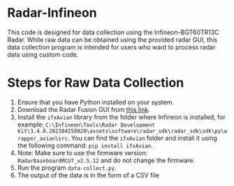 # Radar-Infineon
This code is designed for data collection using the Infineon-BGT60TR13C Radar. While raw data can be obtained using the provided radar GUI, this data collection program is intended for users who want to process radar data using custom code.

# Steps for Raw Data Collection
1. Ensure that you have Python installed on your system.
2. Download the Radar Fusion GUI from [this link](https://softwaretools.infineon.com/tools/com.ifx.tb.tool.radarfusiongui).
3. Install the `ifxAvian` library from the folder where Infineon is installed, for example: `C:\Infineon\Tools\Radar Development Kit\3.4.0.202304250920\assets\software\radar_sdk\radar_sdk\sdk\py\wrapper_avian\src`. You can find the `ifxAvian` folder and install it using the following command: `pip install ifxAvian`.
4. Note: Make sure to use the firmware version: `RadarBaseboardMCU7_v2.5.12` and do not change the firmware.
5. Run the program `data-collect.py`.
6. The output of the data is in the form of a CSV file
